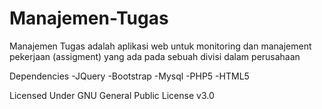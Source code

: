 # Manajemen-Tugas
Manajemen Tugas adalah aplikasi web untuk monitoring dan manajement pekerjaan (assigment) yang ada pada sebuah divisi dalam perusahaan

Dependencies
-JQuery
-Bootstrap
-Mysql
-PHP5
-HTML5

Licensed Under GNU General Public License v3.0
